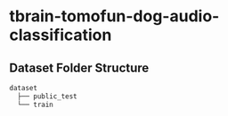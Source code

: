 # tbrain-tomofun-dog-audio-classification
## Dataset Folder Structure
```bash
dataset
  ├── public_test
  └── train
```